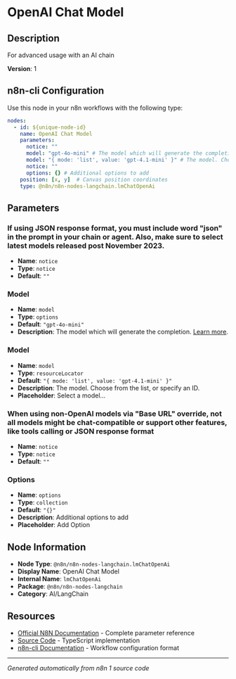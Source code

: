 # OpenAI Chat Model

## Description

For advanced usage with an AI chain

**Version**: 1

## n8n-cli Configuration

Use this node in your n8n workflows with the following type:

```yaml
nodes:
  - id: ${unique-node-id}
    name: OpenAI Chat Model
    parameters:
      notice: ""
      model: "gpt-4o-mini" # The model which will generate the completion. <a href="https://beta.openai.com/docs/models/overview">Learn more</a>.
      model: "{ mode: 'list', value: 'gpt-4.1-mini' }" # The model. Choose from the list, or specify an ID.
      notice: ""
      options: {} # Additional options to add
    position: [x, y]  # Canvas position coordinates
    type: @n8n/n8n-nodes-langchain.lmChatOpenAi
```

## Parameters

### If using JSON response format, you must include word "json" in the prompt in your chain or agent. Also, make sure to select latest models released post November 2023.

- **Name**: `notice`
- **Type**: `notice`
- **Default**: `""`

### Model

- **Name**: `model`
- **Type**: `options`
- **Default**: `"gpt-4o-mini"`
- **Description**: The model which will generate the completion. <a href="https://beta.openai.com/docs/models/overview">Learn more</a>.

### Model

- **Name**: `model`
- **Type**: `resourceLocator`
- **Default**: `"{ mode: 'list', value: 'gpt-4.1-mini' }"`
- **Description**: The model. Choose from the list, or specify an ID.
- **Placeholder**: Select a model...

### When using non-OpenAI models via "Base URL" override, not all models might be chat-compatible or support other features, like tools calling or JSON response format

- **Name**: `notice`
- **Type**: `notice`
- **Default**: `""`

### Options

- **Name**: `options`
- **Type**: `collection`
- **Default**: `"{}"`
- **Description**: Additional options to add
- **Placeholder**: Add Option


## Node Information

- **Node Type**: `@n8n/n8n-nodes-langchain.lmChatOpenAi`
- **Display Name**: OpenAI Chat Model
- **Internal Name**: `lmChatOpenAi`
- **Package**: `@n8n/n8n-nodes-langchain`
- **Category**: AI/LangChain

## Resources

- [Official N8N Documentation](https://docs.n8n.io/integrations/builtin/cluster-nodes/root-nodes/n8n-nodes-langchain.lmchatopenai/) - Complete parameter reference
- [Source Code](https://github.com/n8n-io/n8n/blob/master/packages/@n8n/nodes-langchain/nodes/llms/LMChatOpenAi/LmChatOpenAi.node.ts) - TypeScript implementation
- [n8n-cli Documentation](https://github.com/edenreich/n8n-cli) - Workflow configuration format

---
*Generated automatically from n8n 1 source code*
